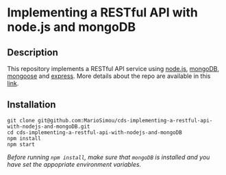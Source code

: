 # Implementing a RESTful API with node.js and mongoDB

## Description

This repository implements a RESTful API service using [node.js](https://nodejs.org/en/), [mongoDB](https://www.mongodb.com/), [mongoose](https://mongoosejs.com/) and [express](https://expressjs.com/). More details about the repo are available in this [link](https://coredatascience.herokuapp.com/category/web-development/5d8f4f9c4e9fa3001752d031).

## Installation

```
git clone git@github.com:MarioSimou/cds-implementing-a-restful-api-with-nodejs-and-mongoDB.git
cd cds-implementing-a-restful-api-with-nodejs-and-mongoDB
npm install
npm start
```
*Before running ```npm install```, make sure that `mongoDB` is installed and you have set the appopriate environment variables.*
